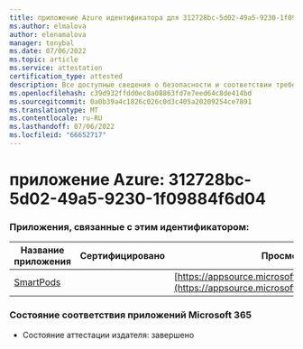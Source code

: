 ```yaml
---
title: приложение Azure идентификатора для 312728bc-5d02-49a5-9230-1f09884f6d04
ms.author: elmalova
author: elenamalova
manager: tonybal
ms.date: 07/06/2022
ms.topic: article
ms.service: attestation
certification_type: attested
description: Все доступные сведения о безопасности и соответствии требованиям для 312728bc-5d02-49a5-9230-1f09884f6d04.
ms.openlocfilehash: c39d932ffdd0ec8a08863fd7e7eed64c8de414bd
ms.sourcegitcommit: 0a0b39a4c1826c026c0d3c405a20209254ce7891
ms.translationtype: MT
ms.contentlocale: ru-RU
ms.lasthandoff: 07/06/2022
ms.locfileid: "66652717"
---
```

# <a name="azure-app-id-312728bc-5d02-49a5-9230-1f09884f6d04"></a>приложение Azure: 312728bc-5d02-49a5-9230-1f09884f6d04


### <a name="apps-associated-with-this-id"></a>Приложения, связанные с этим идентификатором:
| **Название приложения** | **Сертифицировано** | **Просмотр в AppSource** |
|--------------|---------------|-----------------------|
| [SmartPods](../forward/WA200004105.md) |  | [https://appsource.microsoft.com/product/office/WA200004105](https://appsource.microsoft.com/product/office/WA200004105) |

### <a name="microsoft-365-app-compliance-status"></a>Состояние соответствия приложений Microsoft 365
- Состояние аттестации издателя: завершено

